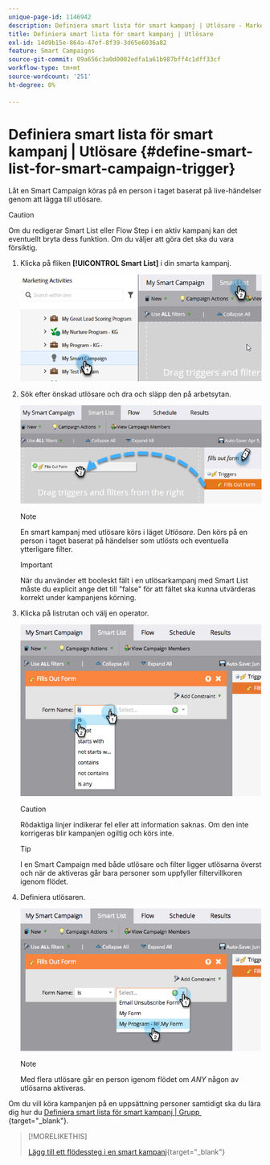 ```yaml
---
unique-page-id: 1146942
description: Definiera smart lista för smart kampanj | Utlösare - Marketo Docs - produktdokumentation
title: Definiera smart lista för smart kampanj | Utlösare
exl-id: 14d9b15e-864a-47ef-8f39-3d65e6036a82
feature: Smart Campaigns
source-git-commit: 09a656c3a0d0002edfa1a61b987bff4c1dff33cf
workflow-type: tm+mt
source-wordcount: '251'
ht-degree: 0%

---
```


# Definiera smart lista för smart kampanj | Utlösare {#define-smart-list-for-smart-campaign-trigger}

Låt en Smart Campaign köras på en person i taget baserat på live-händelser genom att lägga till utlösare.

>[!CAUTION]
>
>Om du redigerar Smart List eller Flow Step i en aktiv kampanj kan det eventuellt bryta dess funktion. Om du väljer att göra det ska du vara försiktig.

1. Klicka på fliken **[!UICONTROL Smart List]** i din smarta kampanj.

   ![](assets/define-smart-list-for-smart-campaign-trigger-1.png)

1. Sök efter önskad utlösare och dra och släpp den på arbetsytan.

   ![](assets/define-smart-list-for-smart-campaign-trigger-2.png)

   >[!NOTE]
   >
   >En smart kampanj med utlösare körs i läget _Utlösare_. Den körs på en person i taget baserat på händelser som utlösts och eventuella ytterligare filter.

   >[!IMPORTANT]
   >
   >När du använder ett booleskt fält i en utlösarkampanj med Smart List måste du explicit ange det till &quot;false&quot; för att fältet ska kunna utvärderas korrekt under kampanjens körning.

1. Klicka på listrutan och välj en operator.

   ![](assets/define-smart-list-for-smart-campaign-trigger-3.png)

   >[!CAUTION]
   >
   >Rödaktiga linjer indikerar fel eller att information saknas. Om den inte korrigeras blir kampanjen ogiltig och körs inte.

   >[!TIP]
   >
   >I en Smart Campaign med både utlösare och filter ligger utlösarna överst och när de aktiveras går bara personer som uppfyller filtervillkoren igenom flödet.

1. Definiera utlösaren.

   ![](assets/define-smart-list-for-smart-campaign-trigger-4.png)

   >[!NOTE]
   >
   >Med flera utlösare går en person igenom flödet om _ANY_ någon av utlösarna aktiveras.

Om du vill köra kampanjen på en uppsättning personer samtidigt ska du lära dig hur du [Definiera smart lista för smart kampanj | Grupp &#x200B;](/help/marketo/product-docs/core-marketo-concepts/smart-campaigns/creating-a-smart-campaign/define-smart-list-for-smart-campaign-batch.md){target="_blank"}.

>[!MORELIKETHIS]
>
>[Lägg till ett flödessteg i en smart kampanj](/help/marketo/product-docs/core-marketo-concepts/smart-campaigns/flow-actions/add-a-flow-step-to-a-smart-campaign.md){target="_blank"}
